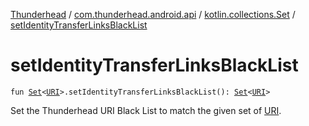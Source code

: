 [Thunderhead](../../index.md) / [com.thunderhead.android.api](../index.md) / [kotlin.collections.Set](index.md) / [setIdentityTransferLinksBlackList](./set-identity-transfer-links-black-list.md)

# setIdentityTransferLinksBlackList

`fun `[`Set`](https://kotlinlang.org/api/latest/jvm/stdlib/kotlin.collections/-set/index.html)`<`[`URI`](https://docs.oracle.com/javase/6/docs/api/java/net/URI.html)`>.setIdentityTransferLinksBlackList(): `[`Set`](https://kotlinlang.org/api/latest/jvm/stdlib/kotlin.collections/-set/index.html)`<`[`URI`](https://docs.oracle.com/javase/6/docs/api/java/net/URI.html)`>`

Set the Thunderhead URI Black List to match the given set of [URI](https://docs.oracle.com/javase/6/docs/api/java/net/URI.html).

